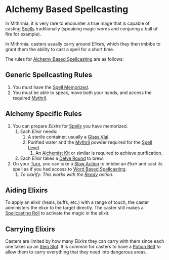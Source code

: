 # Alchemy Based Spellcasting

In Mithrinia, it is very rare to encounter a true mage that is capable of casting [Spells](../Spells.md) traditionally (speaking magic words and conjuring a ball of fire for example).

In Mithrinia, casters usually carry around *Elixirs*, which they then imbibe to grant them the ability to cast a spell for a short time.

The rules for [Alchemy Based Spellcasting](Alchemy%20Based%20Spellcasting.md) are as follows:

## Generic Spellcasting Rules

1. You must have the [Spell Memorized](../Spell%20Memorization.md).
2. You must be able to speak, move both your hands, and access the required [Mythril](../../Mythril.md).

## Alchemy Specific Rules

1. You can prepare *Elixirs* for [Spells](../Spells.md) you have memorized.
	1. Each *Elixir* needs:
		1. A sterile container, usually a [Glass Vial](../../../Items%20and%20Gear/Gear/10%20Coins/Glass%20Vial.md).
		2. Purified water and the [Mythril](../../Mythril.md) powder required for the [Spell Level](../../Spells/Spell%20Level.md).
			1. An [Alchemist Kit](../../../Items%20and%20Gear/Gear/50%20Coins/Alchemist%20Kit.md) or similar is required to achieve purification.
	2. Each *Elixir* takes a [Delve Round](../../../Game%20Procedures/Core%20Procedures/Round.md#Delve%20Round) to brew.
2. On your [Turn](../../../Game%20Procedures/Core%20Procedures/Turn.md), you can take a [Slow Action](../../../Game%20Procedures/Core%20Procedures/Action.md#Slow%20Action) to imbibe an *Elixir* and cast its spell as if you had access to [Word Based Spellcasting](Word%20Based%20Spellcasting.md).
	1. *To clarify: This works with the [Ready](../../../Game%20Procedures/Combat/Reaction.md#Ready) action.*

## Aiding Elixirs

To apply an elixir (heals, buffs, etc.) with a range of touch, the caster administers the elixir to the target directly. The caster still makes a [Spellcasting Roll](../Spellcasting.md#The%20Spellcasting%20Roll) to activate the magic in the elixir.

## Carrying Elixirs

Casters are limited by how many *Elixirs* they can carry with them since each one takes up an [Item Slot](../../../Player%20Characters/Derived%20Statistics/Item%20Slots.md). It is common for casters to have a [Potion Belt](../../../Items%20and%20Gear/Gear/100%20Coins/Potion%20Belt.md) to allow them to carry everything that they need into dangerous areas.
